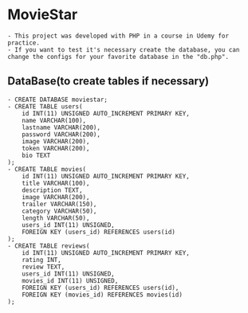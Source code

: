 # MovieStar
    - This project was developed with PHP in a course in Udemy for practice.
    - If you want to test it's necessary create the database, you can change the configs for your favorite database in the "db.php".
## DataBase(to create tables if necessary)
    - CREATE DATABASE moviestar;
    - CREATE TABLE users(
        id INT(11) UNSIGNED AUTO_INCREMENT PRIMARY KEY,
        name VARCHAR(100),
        lastname VARCHAR(200),
        password VARCHAR(200),
        image VARCHAR(200),
        token VARCHAR(200),
        bio TEXT
    );
    - CREATE TABLE movies(
        id INT(11) UNSIGNED AUTO_INCREMENT PRIMARY KEY,
        title VARCHAR(100),
        description TEXT,
        image VARCHAR(200),
        trailer VARCHAR(150),
        category VARCHAR(50),
        length VARCHAR(50),
        users_id INT(11) UNSIGNED,
        FOREIGN KEY (users_id) REFERENCES users(id)
    );
    - CREATE TABLE reviews(
        id INT(11) UNSIGNED AUTO_INCREMENT PRIMARY KEY,
        rating INT,
        review TEXT,
        users_id INT(11) UNSIGNED,
        movies_id INT(11) UNSIGNED,
        FOREIGN KEY (users_id) REFERENCES users(id),
        FOREIGN KEY (movies_id) REFERENCES movies(id)
    );